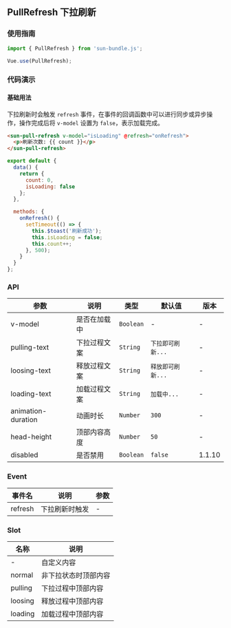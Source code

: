 ## PullRefresh 下拉刷新

### 使用指南

```javascript
import { PullRefresh } from 'sun-bundle.js';

Vue.use(PullRefresh);
```

### 代码演示

#### 基础用法

下拉刷新时会触发 `refresh` 事件，在事件的回调函数中可以进行同步或异步操作，操作完成后将 `v-model` 设置为 `false`，表示加载完成。

```html
<sun-pull-refresh v-model="isLoading" @refresh="onRefresh">
  <p>刷新次数: {{ count }}</p>
</sun-pull-refresh>
```

```javascript
export default {
  data() {
    return {
      count: 0,
      isLoading: false
    };
  },

  methods: {
    onRefresh() {
      setTimeout(() => {
        this.$toast('刷新成功');
        this.isLoading = false;
        this.count++;
      }, 500);
    }
  }
};
```

### API

| 参数               | 说明         | 类型      | 默认值            | 版本   |
| ------------------ | ------------ | --------- | ----------------- | ------ |
| v-model            | 是否在加载中 | `Boolean` | -                 | -      |
| pulling-text       | 下拉过程文案 | `String`  | `下拉即可刷新...` | -      |
| loosing-text       | 释放过程文案 | `String`  | `释放即可刷新...` | -      |
| loading-text       | 加载过程文案 | `String`  | `加载中...`       | -      |
| animation-duration | 动画时长     | `Number`  | `300`             | -      |
| head-height        | 顶部内容高度 | `Number`  | `50`              | -      |
| disabled           | 是否禁用     | `Boolean` | `false`           | 1.1.10 |

### Event

| 事件名  | 说明           | 参数 |
| ------- | -------------- | ---- |
| refresh | 下拉刷新时触发 | -    |

### Slot

| 名称    | 说明                 |
| ------- | -------------------- |
| -       | 自定义内容           |
| normal  | 非下拉状态时顶部内容 |
| pulling | 下拉过程中顶部内容   |
| loosing | 释放过程中顶部内容   |
| loading | 加载过程中顶部内容   |
